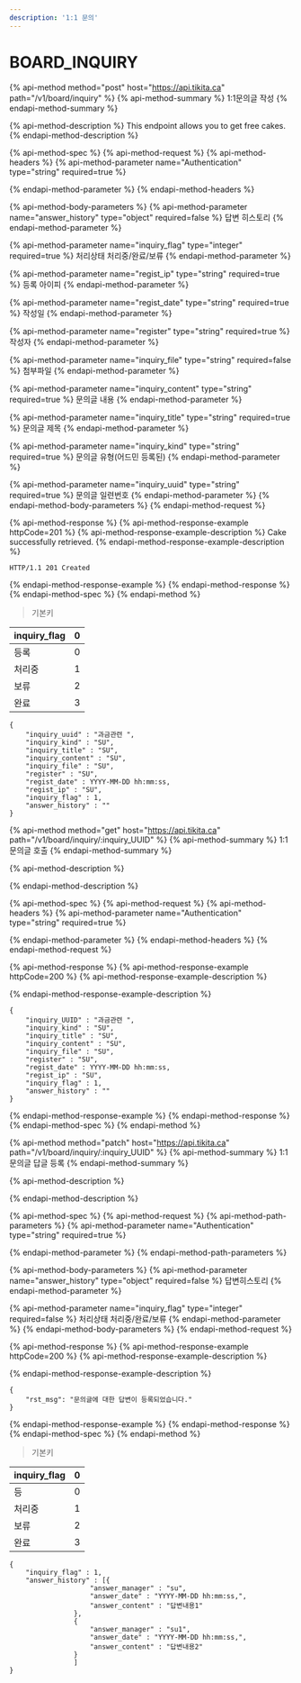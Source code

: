 ```yaml
---
description: '1:1 문의'
---
```


# BOARD\_INQUIRY

{% api-method method="post" host="https://api.tikita.ca" path="/v1/board/inquiry" %}
{% api-method-summary %}
1:1문의글 작성 
{% endapi-method-summary %}

{% api-method-description %}
This endpoint allows you to get free cakes.
{% endapi-method-description %}

{% api-method-spec %}
{% api-method-request %}
{% api-method-headers %}
{% api-method-parameter name="Authentication" type="string" required=true %}

{% endapi-method-parameter %}
{% endapi-method-headers %}

{% api-method-body-parameters %}
{% api-method-parameter name="answer\_history" type="object" required=false %}
답변 히스토리 
{% endapi-method-parameter %}

{% api-method-parameter name="inquiry\_flag" type="integer" required=true %}
처리상태 처리중/완료/보류
{% endapi-method-parameter %}

{% api-method-parameter name="regist\_ip" type="string" required=true %}
등록 아이피 
{% endapi-method-parameter %}

{% api-method-parameter name="regist\_date" type="string" required=true %}
작성일 
{% endapi-method-parameter %}

{% api-method-parameter name="register" type="string" required=true %}
작성자 
{% endapi-method-parameter %}

{% api-method-parameter name="inquiry\_file" type="string" required=false %}
첨부파일 
{% endapi-method-parameter %}

{% api-method-parameter name="inquiry\_content" type="string" required=true %}
문의글 내용 
{% endapi-method-parameter %}

{% api-method-parameter name="inquiry\_title" type="string" required=true %}
문의글 제목 
{% endapi-method-parameter %}

{% api-method-parameter name="inquiry\_kind" type="string" required=true %}
문의글 유형\(어드민 등록된\)
{% endapi-method-parameter %}

{% api-method-parameter name="inquiry\_uuid" type="string" required=true %}
문의글 일련번호 
{% endapi-method-parameter %}
{% endapi-method-body-parameters %}
{% endapi-method-request %}

{% api-method-response %}
{% api-method-response-example httpCode=201 %}
{% api-method-response-example-description %}
Cake successfully retrieved.
{% endapi-method-response-example-description %}

```
HTTP/1.1 201 Created
```
{% endapi-method-response-example %}
{% endapi-method-response %}
{% endapi-method-spec %}
{% endapi-method %}

> 기본키

| inquiry\_flag | 0 |
| :--- | :--- |
| 등록  | 0 |
| 처리중  | 1 |
| 보류  | 2 |
| 완료  | 3 |

```text
{
    "inquiry_uuid" : "과금관련 ",
    "inquiry_kind" : "SU",
    "inquiry_title" : "SU",
    "inquiry_content" : "SU",
    "inquiry_file" : "SU",
    "register" : "SU",    
    "regist_date" : YYYY-MM-DD hh:mm:ss,
    "regist_ip" : "SU",        
    "inquiry_flag" : 1,
    "answer_history" : ""
}
```

{% api-method method="get" host="https://api.tikita.ca" path="/v1/board/inquiry/:inquiry\_UUID" %}
{% api-method-summary %}
1:1 문의글 호출 
{% endapi-method-summary %}

{% api-method-description %}

{% endapi-method-description %}

{% api-method-spec %}
{% api-method-request %}
{% api-method-headers %}
{% api-method-parameter name="Authentication" type="string" required=true %}

{% endapi-method-parameter %}
{% endapi-method-headers %}
{% endapi-method-request %}

{% api-method-response %}
{% api-method-response-example httpCode=200 %}
{% api-method-response-example-description %}

{% endapi-method-response-example-description %}

```
{
    "inquiry_UUID" : "과금관련 ",
    "inquiry_kind" : "SU",
    "inquiry_title" : "SU",
    "inquiry_content" : "SU",
    "inquiry_file" : "SU",
    "register" : "SU",    
    "regist_date" : YYYY-MM-DD hh:mm:ss,
    "regist_ip" : "SU",        
    "inquiry_flag" : 1,
    "answer_history" : ""
}
```
{% endapi-method-response-example %}
{% endapi-method-response %}
{% endapi-method-spec %}
{% endapi-method %}

{% api-method method="patch" host="https://api.tikita.ca" path="/v1/board/inquiry/:inquiry\_UUID" %}
{% api-method-summary %}
1:1문의글 답글 등록 
{% endapi-method-summary %}

{% api-method-description %}

{% endapi-method-description %}

{% api-method-spec %}
{% api-method-request %}
{% api-method-path-parameters %}
{% api-method-parameter name="Authentication" type="string" required=true %}

{% endapi-method-parameter %}
{% endapi-method-path-parameters %}

{% api-method-body-parameters %}
{% api-method-parameter name="answer\_history" type="object" required=false %}
답변히스토리 
{% endapi-method-parameter %}

{% api-method-parameter name="inquiry\_flag" type="integer" required=false %}
처리상태 처리중/완료/보류 
{% endapi-method-parameter %}
{% endapi-method-body-parameters %}
{% endapi-method-request %}

{% api-method-response %}
{% api-method-response-example httpCode=200 %}
{% api-method-response-example-description %}

{% endapi-method-response-example-description %}

```
{
    "rst_msg": "문의글에 대한 답변이 등록되었습니다."
}
```
{% endapi-method-response-example %}
{% endapi-method-response %}
{% endapi-method-spec %}
{% endapi-method %}

> 기본키

| inquiry\_flag | 0 |
| :--- | :--- |
| 등 | 0 |
| 처리중  | 1 |
| 보류  | 2 |
| 완료  | 3  |

```text
{
    "inquiry_flag" : 1,
    "answer_history" : [{
                    "answer_manager" : "su",
                    "answer_date" : "YYYY-MM-DD hh:mm:ss,",
                    "answer_content" : "답변내용1"
                },
                {
                    "answer_manager" : "su1",
                    "answer_date" : "YYYY-MM-DD hh:mm:ss,",
                    "answer_content" : "답변내용2"
                }                
                ]
}
```

